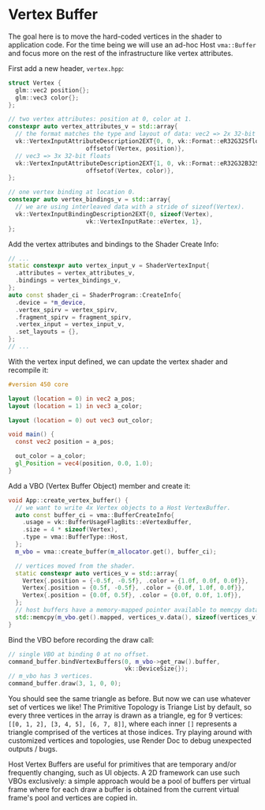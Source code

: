 # Vertex Buffer

The goal here is to move the hard-coded vertices in the shader to application code. For the time being we will use an ad-hoc Host `vma::Buffer` and focus more on the rest of the infrastructure like vertex attributes.

First add a new header, `vertex.hpp`:

```cpp
struct Vertex {
  glm::vec2 position{};
  glm::vec3 color{};
};

// two vertex attributes: position at 0, color at 1.
constexpr auto vertex_attributes_v = std::array{
  // the format matches the type and layout of data: vec2 => 2x 32-bit floats.
  vk::VertexInputAttributeDescription2EXT{0, 0, vk::Format::eR32G32Sfloat,
                      offsetof(Vertex, position)},
  // vec3 => 3x 32-bit floats
  vk::VertexInputAttributeDescription2EXT{1, 0, vk::Format::eR32G32B32Sfloat,
                      offsetof(Vertex, color)},
};

// one vertex binding at location 0.
constexpr auto vertex_bindings_v = std::array{
  // we are using interleaved data with a stride of sizeof(Vertex).
  vk::VertexInputBindingDescription2EXT{0, sizeof(Vertex),
                      vk::VertexInputRate::eVertex, 1},
};
```

Add the vertex attributes and bindings to the Shader Create Info:

```cpp
// ...
static constexpr auto vertex_input_v = ShaderVertexInput{
  .attributes = vertex_attributes_v,
  .bindings = vertex_bindings_v,
};
auto const shader_ci = ShaderProgram::CreateInfo{
  .device = *m_device,
  .vertex_spirv = vertex_spirv,
  .fragment_spirv = fragment_spirv,
  .vertex_input = vertex_input_v,
  .set_layouts = {},
};
// ...
```

With the vertex input defined, we can update the vertex shader and recompile it:

```glsl
#version 450 core

layout (location = 0) in vec2 a_pos;
layout (location = 1) in vec3 a_color;

layout (location = 0) out vec3 out_color;

void main() {
  const vec2 position = a_pos;

  out_color = a_color;
  gl_Position = vec4(position, 0.0, 1.0);
}
```

Add a VBO (Vertex Buffer Object) member and create it:

```cpp
void App::create_vertex_buffer() {
  // we want to write 4x Vertex objects to a Host VertexBuffer.
  auto const buffer_ci = vma::BufferCreateInfo{
    .usage = vk::BufferUsageFlagBits::eVertexBuffer,
    .size = 4 * sizeof(Vertex),
    .type = vma::BufferType::Host,
  };
  m_vbo = vma::create_buffer(m_allocator.get(), buffer_ci);

  // vertices moved from the shader.
  static constexpr auto vertices_v = std::array{
    Vertex{.position = {-0.5f, -0.5f}, .color = {1.0f, 0.0f, 0.0f}},
    Vertex{.position = {0.5f, -0.5f}, .color = {0.0f, 1.0f, 0.0f}},
    Vertex{.position = {0.0f, 0.5f}, .color = {0.0f, 0.0f, 1.0f}},
  };
  // host buffers have a memory-mapped pointer available to memcpy data to.
  std::memcpy(m_vbo.get().mapped, vertices_v.data(), sizeof(vertices_v));
}
```

Bind the VBO before recording the draw call:

```cpp
// single VBO at binding 0 at no offset.
command_buffer.bindVertexBuffers(0, m_vbo->get_raw().buffer,
                                 vk::DeviceSize{});
// m_vbo has 3 vertices.
command_buffer.draw(3, 1, 0, 0);
```

You should see the same triangle as before. But now we can use whatever set of vertices we like! The Primitive Topology is Triange List by default, so every three vertices in the array is drawn as a triangle, eg for 9 vertices: `[[0, 1, 2], [3, 4, 5], [6, 7, 8]]`, where each inner `[]` represents a triangle comprised of the vertices at those indices. Try playing around with customized vertices and topologies, use Render Doc to debug unexpected outputs / bugs.

Host Vertex Buffers are useful for primitives that are temporary and/or frequently changing, such as UI objects. A 2D framework can use such VBOs exclusively: a simple approach would be a pool of buffers per virtual frame where for each draw a buffer is obtained from the current virtual frame's pool and vertices are copied in.
